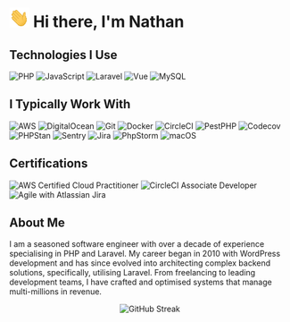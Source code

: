 # ![Waving Hand](waving-hand.gif) Hi there, I'm Nathan

## Technologies I Use

![PHP](https://img.shields.io/badge/Code-PHP-informational?style=flat&logo=php&color=777BB4)
![JavaScript](https://img.shields.io/badge/Code-JavaScript-informational?style=flat&logo=javascript&color=F7DF1E)
![Laravel](https://img.shields.io/badge/Framework-Laravel-informational?style=flat&logo=laravel&color=FF2D20)
![Vue](https://img.shields.io/badge/Framework-Vue-informational?style=flat&logo=vue.js&color=4FC08D)
![MySQL](https://img.shields.io/badge/Database-MySQL-informational?style=flat&logo=mysql&color=4479A1)

## I Typically Work With
![AWS](https://img.shields.io/badge/Cloud-AWS-informational?style=flat&logo=amazon-aws&color=232F3E)
![DigitalOcean](https://img.shields.io/badge/Cloud-DigitalOcean-informational?style=flat&logo=digitalocean&color=0080FF)
![Git](https://img.shields.io/badge/Version%20Control-Git-informational?style=flat&logo=git&color=F05032)
![Docker](https://img.shields.io/badge/Container-Docker-informational?style=flat&logo=docker&color=2496ED)
![CircleCI](https://img.shields.io/badge/CI-CircleCI-informational?style=flat&logo=circleci&color=343434)
![PestPHP](https://img.shields.io/badge/Test-PestPHP-informational?style=flat&logo=pestphp&color=F34C50)
![Codecov](https://img.shields.io/badge/Coverage-Codecov-informational?style=flat&logo=codecov&color=F01F7A)
![PHPStan](https://img.shields.io/badge/Analysis-PHPStan-informational?style=flat&logo=php&color=4F5D95)
![Sentry](https://img.shields.io/badge/Error%20Monitoring-Sentry-informational?style=flat&logo=sentry&color=362D59)
![Jira](https://img.shields.io/badge/Project%20Management-Jira-informational?style=flat&logo=jira&color=0052CC)
![PhpStorm](https://img.shields.io/badge/IDE-PhpStorm-informational?style=flat&logo=phpstorm&color=000000)
![macOS](https://img.shields.io/badge/OS-macOS-informational?style=flat&logo=apple&color=000000)

## Certifications

![AWS Certified Cloud Practitioner](https://img.shields.io/badge/Certification-AWS%20Certified%20Cloud%20Practitioner-informational?style=flat&logo=amazon-aws&color=FF9900)
![CircleCI Associate Developer](https://img.shields.io/badge/Certification-CircleCI%20Associate%20Developer-informational?style=flat&logo=circleci&color=343434)
![Agile with Atlassian Jira](https://img.shields.io/badge/Certification-Agile%20with%20Atlassian%20Jira-informational?style=flat&logo=jira&color=0052CC)

## About Me

I am a seasoned software engineer with over a decade of experience specialising in PHP and Laravel. My career began in 2010 with WordPress development and has since evolved into architecting complex backend solutions, specifically, utilising Laravel. From freelancing to leading development teams, I have crafted and optimised systems that manage multi-millions in revenue.

<div style="text-align: center;">
    <img src="https://streak-stats.demolab.com?user=nathanwritescode-uk&theme=radical&date_format=j%20M%5B%20Y%5D" alt="GitHub Streak">
</div>